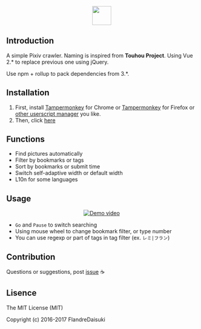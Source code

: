 <p align="center"><a href="https://github.com/FlandreDaisuki/Patchouli" target="_blank"><img width="50"src="https://i.imgur.com/VwoYc5w.png"></a></p>

## Introduction

A simple Pixiv crawler. Naming is inspired from **Touhou Project**. Using Vue 2.* to replace previous one using jQuery.

Use npm + rollup to pack dependencies from 3.*.


## Installation
1. First, install [Tampermonkey](https://chrome.google.com/webstore/detail/tampermonkey/dhdgffkkebhmkfjojejmpbldmpobfkfo) for Chrome or [Tampermonkey](https://addons.mozilla.org/zh-TW/firefox/addon/tampermonkey/) for Firefox or [other userscript manager]((https://greasyfork.org/help/installing-user-scripts)) you like.
2. Then, click [here](https://rawgit.com/FlandreDaisuki/Patchouli/master/dist/patchouli.user.js)

## Functions
- Find pictures automatically
- Filter by bookmarks or tags
- Sort by bookmarks or submit time
- Switch self-adaptive width or default width
- L10n for some languages

## Usage

<p align="center">
    <a href="https://www.youtube.com/watch?v=SbguITWTW0Y" target="_blank">
        <img src="https://img.youtube.com/vi/SbguITWTW0Y/0.jpg" alt="Demo video"/>
    </a>
</p>

- `Go` and `Pause` to switch searching
- Using mouse wheel to change bookmark filter, or type number
- You can use regexp or part of tags in tag filter (ex. `レミ|フラン`)

## Contribution
Questions or suggestions, post [issue](https://github.com/FlandreDaisuki/Patchouli/issues) :coffee:

## Lisence
The MIT License (MIT)

Copyright (c) 2016-2017 FlandreDaisuki
